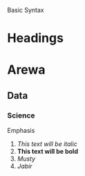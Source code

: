 Basic Syntax
# Headings
# Arewa
## Data
### Science

Emphasis

1. *This text will be italic*
2. **This text will be bold**
3. *Musty*
4. *Jabir*
